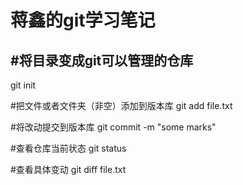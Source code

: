 蒋鑫的git学习笔记
=================

#将目录变成git可以管理的仓库
----------------------------
git init

#把文件或者文件夹（非空）添加到版本库
git add file.txt

#将改动提交到版本库
git commit -m "some marks"

#查看仓库当前状态
git status

#查看具体变动
git diff file.txt



